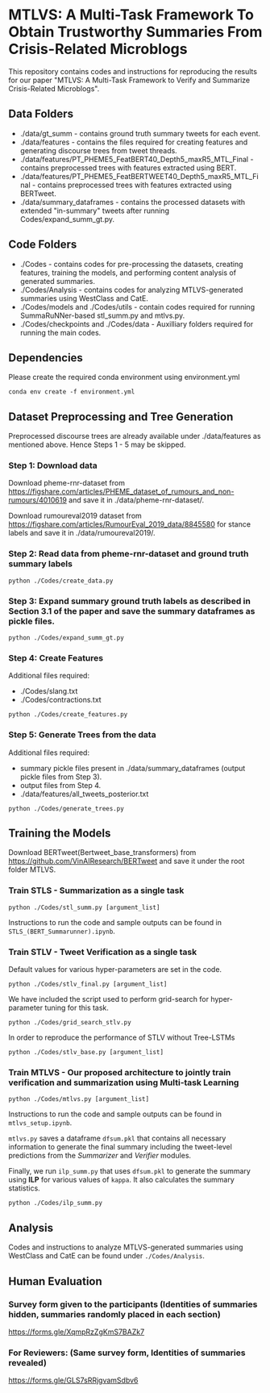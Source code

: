 # MTLVS: A Multi-Task Framework To Obtain Trustworthy Summaries From Crisis-Related Microblogs

This repository contains codes and instructions for reproducing the results for our paper "MTLVS: A Multi-Task Framework to Verify and Summarize Crisis-Related Microblogs".

## Data Folders

  - ./data/gt_summ - contains ground truth summary tweets for each event.
  - ./data/features - contains the files required for creating features and generating discourse trees from tweet threads.
  - ./data/features/PT_PHEME5_FeatBERT40_Depth5_maxR5_MTL_Final - contains preprocessed trees with features extracted using BERT.
  - ./data/features/PT_PHEME5_FeatBERTWEET40_Depth5_maxR5_MTL_Final - contains preprocessed trees with features extracted using BERTweet.
  - ./data/summary_dataframes - contains the processed datasets with extended "in-summary" tweets after running Codes/expand_summ_gt.py.

## Code Folders

  - ./Codes - contains codes for pre-processing the datasets, creating features, training the models, and performing content analysis of generated summaries.
  - ./Codes/Analysis - contains codes for analyzing MTLVS-generated summaries using WestClass and CatE.
  - ./Codes/models and ./Codes/utils - contain codes required for running SummaRuNNer-based stl_summ.py and mtlvs.py.
  - ./Codes/checkpoints and ./Codes/data - Auxilliary folders required for running the main codes.

## Dependencies

Please create the required conda environment using environment.yml
~~~
conda env create -f environment.yml
~~~

## Dataset Preprocessing and Tree Generation

Preprocessed discourse trees are already available under ./data/features as mentioned above. 
Hence Steps 1 - 5 may be skipped.

### Step 1: Download data ###

Download pheme-rnr-dataset from https://figshare.com/articles/PHEME_dataset_of_rumours_and_non-rumours/4010619 and save it in ./data/pheme-rnr-dataset/.  

Download rumoureval2019 dataset from https://figshare.com/articles/RumourEval_2019_data/8845580 for stance labels and save it in ./data/rumoureval2019/. 

### Step 2: Read data from pheme-rnr-dataset and ground truth summary labels ###
~~~
python ./Codes/create_data.py
~~~

### Step 3: Expand summary ground truth labels as described in Section 3.1 of the paper and save the summary dataframes as pickle files. ###
~~~
python ./Codes/expand_summ_gt.py
~~~

### Step 4: Create Features ###
Additional files required: 
  - ./Codes/slang.txt 
  - ./Codes/contractions.txt 
~~~
python ./Codes/create_features.py
~~~

### Step 5: Generate Trees from the data ###
Additional files required: 
  - summary pickle files present in ./data/summary_dataframes (output pickle files from Step 3).
  - output files from Step 4.
  - ./data/features/all_tweets_posterior.txt
~~~
python ./Codes/generate_trees.py
~~~


## Training the Models

Download BERTweet(Bertweet_base_transformers) from https://github.com/VinAIResearch/BERTweet and save it under the root folder MTLVS. 

### Train STLS - Summarization as a single task ###
~~~
python ./Codes/stl_summ.py [argument_list]
~~~
Instructions to run the code and sample outputs can be found in ``STLS_(BERT_Summarunner).ipynb``.

### Train STLV - Tweet Verification as a single task ###
Default values for various hyper-parameters are set in the code.
  
~~~
python ./Codes/stlv_final.py [argument_list]
~~~

We have included the script used to perform grid-search for hyper-parameter tuning for this task.
~~~
python ./Codes/grid_search_stlv.py
~~~

In order to reproduce the performance of STLV without Tree-LSTMs
~~~
python ./Codes/stlv_base.py [argument_list]
~~~

### Train MTLVS - Our proposed architecture to jointly train verification and summarization using Multi-task Learning ###
~~~
python ./Codes/mtlvs.py [argument_list]
~~~
Instructions to run the code and sample outputs can be found in ``mtlvs_setup.ipynb``.

``mtlvs.py`` saves a dataframe ``dfsum.pkl`` that contains all necessary information to generate the final summary including the tweet-level predictions from the <i>Summarizer</i> and <i>Verifier</i> modules.

Finally, we run ``ilp_summ.py`` that uses ``dfsum.pkl`` to generate the summary using <b>ILP</b> for various values of ``kappa``. It also calculates the summary statistics.
~~~
python ./Codes/ilp_summ.py
~~~

<!-- We have included the script to perform grid-search for hyper-parameter tuning for this task.
~~~
python ./Codes/grid_search_mtl.py
~~~ -->

## Analysis

Codes and instructions to analyze MTLVS-generated summaries using WestClass and CatE can be found under ``./Codes/Analysis``.

## Human Evaluation

### Survey form given to the participants (Identities of summaries hidden, summaries randomly placed in each section)
https://forms.gle/XqmpRzZgKmS7BAZk7

### For Reviewers: (Same survey form, Identities of summaries revealed)
https://forms.gle/GLS7sRRjgvamSdbv6
